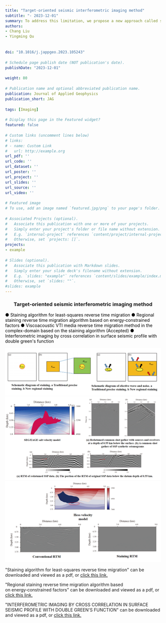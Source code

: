 ```yaml
---
title: "Target-oriented seismic interferometric imaging method"
subtitle: "- 2023-12-01"
summary: To address this limitation, we propose a new approach called stained least-squares RTM (ST-LSRTM) that enhances the gradient through the integration of the staining algorithm. 
authors:
- Chang Liu
- Yingming Qu


doi: "10.1016/j.jappgeo.2023.105243"

# Schedule page publish date (NOT publication's date).
publishDate: "2023-12-01"

weight: 80

# Publication name and optional abbreviated publication name.
publication: Journal of Applied Geophysics
publication_short: JAG

tags: [Imaging]

# Display this page in the Featured widget?
featured: false

# Custom links (uncomment lines below)
# links:
# - name: Custom Link
#   url: http://example.org
url_pdf: ''
url_code: ''
url_dataset: ''
url_poster: ''
url_project: ''
url_slides: ''
url_source: ''
url_video: ''

# Featured image
# To use, add an image named `featured.jpg/png` to your page's folder. 

# Associated Projects (optional).
#   Associate this publication with one or more of your projects.
#   Simply enter your project's folder or file name without extension.
#   E.g. `internal-project` references `content/project/internal-project/index.md`.
#   Otherwise, set `projects: []`.
projects:
- example

# Slides (optional).
#   Associate this publication with Markdown slides.
#   Simply enter your slide deck's filename without extension.
#   E.g. `slides: "example"` references `content/slides/example/index.md`.
#   Otherwise, set `slides: ""`.
#slides: example
---
```


### <center>Target-oriented seismic interferometric imaging method<center>

 <font color=black> ● Staining algorithm for least-squares reverse time migration</font>
 <font color=black> ● Regional staining reverse time migration algorithm based on energy‑constrained factors</font>
 <font color=black> ● Viscoacoustic VTI media reverse time migration method in the complex-domain based on the staining algorithm (Accepted)</font>
 <font color=black> ● Interferometric imaging by cross correlation in surface seismic profile with double green's function</font>

<div style="text-align: center;">
  <img src="./Target-oriented seismic interferometric imaging method.assets/image1.png" alt="Image Alt Text" style="max-width: 100%; height: auto;">
</div>

<div style="text-align: center;">
  <img src="./Target-oriented seismic interferometric imaging method.assets/image2.png" alt="Image Alt Text" style="max-width: 100%; height: auto;">
</div>

<div style="text-align: center;">
  <img src="./Target-oriented seismic interferometric imaging method.assets/image3.png" alt="Image Alt Text" style="max-width: 100%; height: auto;">
</div>



"Staining algorithm for least-squares reverse time migration" can be downloaded and viewed as a pdf, or [click this link.](https://www.sciencedirect.com/science/article/abs/pii/S092698512300321X)

"Regional staining reverse time migration algorithm based on energy‑constrained factors" can be downloaded and viewed as a pdf, or [click this link.](https://link.springer.com/article/10.1007/s11600-023-01205-2)

"INTERFEROMETRIC IMAGING BY CROSS CORRELATION IN SURFACE SEISMIC PROFILE WITH DOUBLE GREEN'S FUNCTION" can be downloaded and viewed as a pdf, or [click this link.](http://www.geophysical-press.com/online/Vol32-3_art3.pdf)